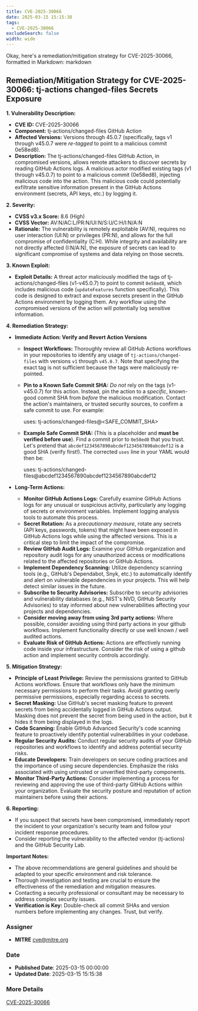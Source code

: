 ```yaml
---
title: CVE-2025-30066
date: 2025-03-15 15:15:38
tags:
  - CVE-2025-30066
excludeSearch: false
width: wide
---
```


Okay, here's a remediation/mitigation strategy for CVE-2025-30066, formatted in Markdown:
markdown
## Remediation/Mitigation Strategy for CVE-2025-30066: tj-actions changed-files Secrets Exposure

**1. Vulnerability Description:**

*   **CVE ID:** CVE-2025-30066
*   **Component:** tj-actions/changed-files GitHub Action
*   **Affected Versions:** Versions through 45.0.7 (specifically, tags v1 through v45.0.7 were *re-tagged* to point to a malicious commit 0e58ed8).
*   **Description:** The tj-actions/changed-files GitHub Action, in compromised versions, allows remote attackers to discover secrets by reading GitHub Actions logs. A malicious actor modified existing tags (v1 through v45.0.7) to point to a malicious commit (0e58ed8), injecting malicious code into the action. This malicious code could potentially exfiltrate sensitive information present in the GitHub Actions environment (secrets, API keys, etc.) by logging it.

**2. Severity:**

*   **CVSS v3.x Score:** 8.6 (High)
*   **CVSS Vector:** AV:N/AC:L/PR:N/UI:N/S:U/C:H/I:N/A:N
*   **Rationale:** The vulnerability is remotely exploitable (AV:N), requires no user interaction (UI:N) or privileges (PR:N), and allows for the full compromise of confidentiality (C:H). While integrity and availability are not directly affected (I:N/A:N), the exposure of secrets can lead to significant compromise of systems and data relying on those secrets.

**3. Known Exploit:**

*   **Exploit Details:** A threat actor maliciously modified the tags of tj-actions/changed-files (v1-v45.0.7) to point to commit `0e58ed8`, which includes malicious code (`updateFeatures` function specifically). This code is designed to extract and expose secrets present in the GitHub Actions environment by logging them. Any workflow using the compromised versions of the action will potentially log sensitive information.

**4. Remediation Strategy:**

*   **Immediate Action: Verify and Revert Action Versions**
    *   **Inspect Workflows:**  Thoroughly review all GitHub Actions workflows in your repositories to identify any usage of `tj-actions/changed-files` with versions `v1` through `v45.0.7`. Note that specifying the exact tag is not sufficient because the tags were maliciously re-pointed.
    *   **Pin to a Known Safe Commit SHA:**  *Do not* rely on the tags (v1-v45.0.7) for this action. Instead, pin the action to a *specific*, known-good commit SHA from *before* the malicious modification.  Contact the action's maintainers, or trusted security sources, to confirm a safe commit to use.  For example:

        uses: tj-actions/changed-files@<SAFE_COMMIT_SHA>
    
    *   **Example Safe Commit SHA:**  (This is a placeholder and **must be verified before use**). Find a commit prior to `0e58ed8` that you trust. Let's pretend that `abcdef1234567890abcdef1234567890abcdef12` is a good SHA (verify first!). The corrected `uses` line in your YAML would then be:

        uses: tj-actions/changed-files@abcdef1234567890abcdef1234567890abcdef12
    
*   **Long-Term Actions:**

    *   **Monitor GitHub Actions Logs:**  Carefully examine GitHub Actions logs for any unusual or suspicious activity, particularly any logging of secrets or environment variables.  Implement logging analysis tools to automate this process.
    *   **Secret Rotation:**  As a *precautionary measure*, rotate any secrets (API keys, passwords, tokens) that might have been exposed in GitHub Actions logs while using the affected versions.  This is a critical step to limit the impact of the compromise.
    *   **Review GitHub Audit Logs:** Examine your GitHub organization and repository audit logs for any unauthorized access or modifications related to the affected repositories or GitHub Actions.
    *   **Implement Dependency Scanning:** Utilize dependency scanning tools (e.g., GitHub's Dependabot, Snyk, etc.) to automatically identify and alert on vulnerable dependencies in your projects. This will help detect similar issues in the future.
    *   **Subscribe to Security Advisories:** Subscribe to security advisories and vulnerability databases (e.g., NIST's NVD, GitHub Security Advisories) to stay informed about new vulnerabilities affecting your projects and dependencies.
    *   **Consider moving away from using 3rd party actions:** Where possible, consider avoiding using third party actions in your github workflows. Implement functionality directly or use well known / well audited actions.
    *   **Evaluate Risk of GitHub Actions:** Actions are effectively running code inside your infrastructure. Consider the risk of using a github action and implement security controls accordingly.

**5. Mitigation Strategy:**

*   **Principle of Least Privilege:**  Review the permissions granted to GitHub Actions workflows. Ensure that workflows only have the minimum necessary permissions to perform their tasks. Avoid granting overly permissive permissions, especially regarding access to secrets.
*   **Secret Masking:** Use GitHub's secret masking feature to prevent secrets from being accidentally logged in GitHub Actions output. Masking does not prevent the secret from being used in the action, but it hides it from being displayed in the logs.
*   **Code Scanning:**  Enable GitHub Advanced Security's code scanning feature to proactively identify potential vulnerabilities in your codebase.
*   **Regular Security Audits:** Conduct regular security audits of your GitHub repositories and workflows to identify and address potential security risks.
*   **Educate Developers:**  Train developers on secure coding practices and the importance of using secure dependencies.  Emphasize the risks associated with using untrusted or unverified third-party components.
*   **Monitor Third-Party Actions:** Consider implementing a process for reviewing and approving the use of third-party GitHub Actions within your organization. Evaluate the security posture and reputation of action maintainers before using their actions.

**6. Reporting:**

*   If you suspect that secrets have been compromised, immediately report the incident to your organization's security team and follow your incident response procedures.
*   Consider reporting the vulnerability to the affected vendor (tj-actions) and the GitHub Security Lab.

**Important Notes:**

*   The above recommendations are general guidelines and should be adapted to your specific environment and risk tolerance.
*   Thorough investigation and testing are crucial to ensure the effectiveness of the remediation and mitigation measures.
*   Contacting a security professional or consultant may be necessary to address complex security issues.
*   **Verification is Key:**  Double-check all commit SHAs and version numbers before implementing any changes.  Trust, but verify.

### Assigner
- **MITRE** <cve@mitre.org>

### Date
- **Published Date**: 2025-03-15 00:00:00
- **Updated Date**: 2025-03-15 15:15:38

### More Details
[CVE-2025-30066](https://www.cvedetails.com/cve/CVE-2025-30066)